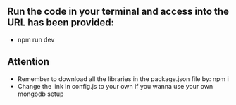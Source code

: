 ## Run the code in your terminal and access into the URL has been provided:
- npm run dev
## Attention
- Remember to download all the libraries in the package.json file by: npm i
- Change the link in config.js to your own if you wanna use your own mongodb setup
